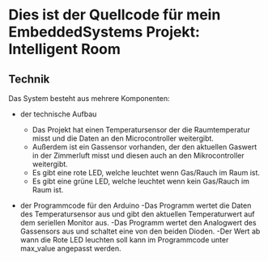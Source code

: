# Dies ist der Quellcode für mein EmbeddedSystems Projekt: Intelligent Room

## Technik

Das System besteht aus mehrere Komponenten:

* der technische Aufbau
    * Das Projekt hat einen Temperatursensor der die Raumtemperatur misst und die Daten an den Microcontroller weitergibt.
    * Außerdem ist ein Gassensor vorhanden, der den aktuellen Gaswert in der Zimmerluft  misst und diesen auch an den Mikrocontroller weitergibt.
    * Es gibt eine rote LED, welche leuchtet wenn Gas/Rauch im Raum ist.
    * Es gibt eine grüne LED, welche leuchtet wenn kein Gas/Rauch im Raum ist.
    
* der Programmcode für den Arduino
    -Das Programm wertet die Daten des Temperatursensor aus und gibt den aktuellen Temperaturwert auf dem seriellen Monitor aus.
    -Das Programm wertet den Analogwert des Gassensors aus und schaltet eine von den beiden Dioden.
    -Der Wert ab wann die Rote LED leuchten soll kann im Programmcode unter max_value angepasst werden.
